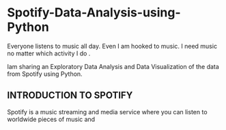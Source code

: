 # Spotify-Data-Analysis-using-Python

Everyone listens to music all day. Even I am hooked to music. I need music no matter which activity I do .

Iam sharing an Exploratory Data Analysis and Data Visualization of the data from Spotify using Python.

## INTRODUCTION TO SPOTIFY ##

Spotify is a music streaming and media service where you can listen to worldwide pieces of music and 
